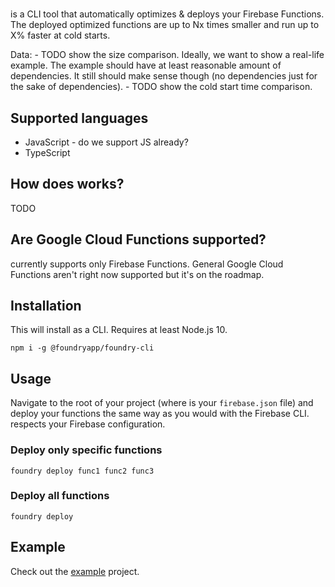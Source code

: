 # <name>

<name> is a CLI tool that automatically optimizes & deploys your Firebase Functions. The deployed optimized functions are up to Nx times smaller and run up to X% faster at cold starts.

Data:
    - TODO show the size comparison. Ideally, we want to show a real-life example. The example should have at least reasonable amount of dependencies. It still should make sense though (no dependencies just for the sake of dependencies).
    - TODO show the cold start time comparison.

## Supported languages
- JavaScript - do we support JS already?
- TypeScript

## How does <name> works?
TODO

## Are Google Cloud Functions supported?
<name> currently supports only Firebase Functions. General Google Cloud Functions aren't right now supported but it's on the roadmap.

## Installation
This will install <name> as a CLI. Requires at least Node.js 10.

`npm i -g @foundryapp/foundry-cli`

## Usage

Navigate to the root of your project (where is your `firebase.json` file) and deploy your functions the same way as you would with the Firebase CLI. <name> respects your Firebase configuration.

### Deploy only specific functions
`foundry deploy func1 func2 func3`

### Deploy all functions
`foundry deploy`

## Example
Check out the [example](todo) project.

